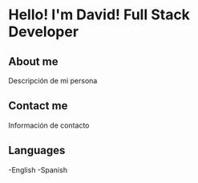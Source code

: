 # Hello! I'm David! Full Stack Developer

## About me

Descripción de mi persona

## Contact me

Información de contacto

## Languages
-English
-Spanish
